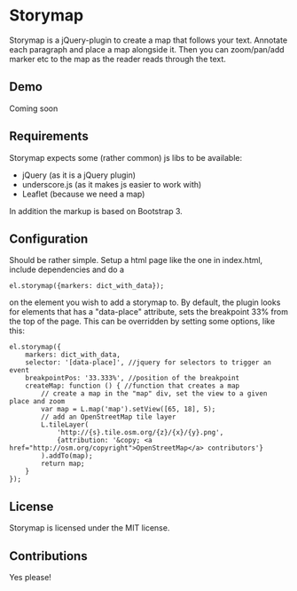 Storymap
========

Storymap is a jQuery-plugin to create a map that follows your text. Annotate each paragraph and place a map alongside it. Then you can zoom/pan/add marker etc to the map as the reader reads through the text.

Demo
----
Coming soon

Requirements
------------
Storymap expects some (rather common) js libs to be available:

- jQuery (as it is a jQuery plugin)
- underscore.js (as it makes js easier to work with)
- Leaflet (because we need a map)

In addition the markup is based on Bootstrap 3.

Configuration
-------------
Should be rather simple. Setup a html page like the one in index.html, include dependencies and do a 

    el.storymap({markers: dict_with_data});

on the element you wish to add a storymap to. By default, the plugin looks for elements that has a "data-place" attribute, sets the breakpoint 33% from the top of the page. This can be overridden by setting some options, like this:

    el.storymap({
        markers: dict_with_data,
        selector: '[data-place]', //jquery for selectors to trigger an event
        breakpointPos: '33.333%', //position of the breakpoint
        createMap: function () { //function that creates a map
            // create a map in the "map" div, set the view to a given place and zoom
            var map = L.map('map').setView([65, 18], 5);            
            // add an OpenStreetMap tile layer            
            L.tileLayer(
                'http://{s}.tile.osm.org/{z}/{x}/{y}.png',
                {attribution: '&copy; <a href="http://osm.org/copyright">OpenStreetMap</a> contributors'}
            ).addTo(map);
            return map;
        }
    });

License
-------
Storymap is licensed under the MIT license. 

Contributions
-------------
Yes please!